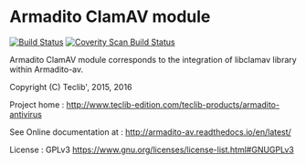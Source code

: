 Armadito ClamAV module
======================
[![Build Status](https://travis-ci.org/armadito/armadito-mod-clamav.svg?branch=DEV)](https://travis-ci.org/armadito/armadito-mod-clamav)
<a href="https://scan.coverity.com/projects/armadito-armadito-mod-clamav">
  <img alt="Coverity Scan Build Status"
       src="https://scan.coverity.com/projects/10495/badge.svg"/>
</a>

Armadito ClamAV module corresponds to the integration of libclamav library within Armadito-av.

Copyright (C) Teclib', 2015, 2016

Project home : <http://www.teclib-edition.com/teclib-products/armadito-antivirus>

See Online documentation at : <http://armadito-av.readthedocs.io/en/latest/>

License : GPLv3 <https://www.gnu.org/licenses/license-list.html#GNUGPLv3>
